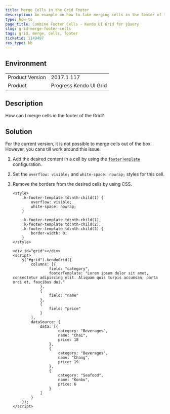 ```yaml
---
title: Merge Cells in the Grid Footer
description: An example on how to fake merging cells in the footer of the Kendo UI Grid.
type: how-to
page_title: Combine Footer Cells - Kendo UI Grid for jQuery
slug: grid-merge-footer-cells
tags: grid, merge, cells, footer
ticketid: 1149497
res_type: kb
---
```


## Environment

<table>
	<tr>
		<td>Product Version</td>
		<td>2017.1 117</td>
	</tr>
	<tr>
		<td>Product</td>
		<td>Progress Kendo UI Grid</td>
	</tr>
</table>


## Description

How can I merge cells in the footer of the Grid?

## Solution

For the current version, it is not possible to merge cells out of the box. However, you cans till work around this issue.

1. Add the desired content in a cell by using the [`footerTemplate`](https://docs.telerik.com/kendo-ui/api/javascript/ui/grid/configuration/columns.footertemplate) configuration.
1. Set the `overflow: visible;` and `white-space: nowrap;` styles for this cell.
1. Remove the borders from the desired cells by using CSS.

    ```dojo
    <style>
        .k-footer-template td:nth-child(1) {
            overflow: visible;
            white-space: nowrap;
        }

        .k-footer-template td:nth-child(1),
        .k-footer-template td:nth-child(2),
        .k-footer-template td:nth-child(3) {
            border-width: 0;
        }
    </style>

    <div id="grid"></div>
    <script>
        $("#grid").kendoGrid({
            columns: [{
                    field: "category",
                    footerTemplate: "Lorem ipsum dolor sit amet, consectetur adipiscing elit. Aliquam quis turpis accumsan, porta orci et, faucibus dui."
                },
                {
                    field: "name"
                },
                {
                    field: "price"
                }
            ],
            dataSource: {
                data: [{
                        category: "Beverages",
                        name: "Chai",
                        price: 18
                    },
                    {
                        category: "Beverages",
                        name: "Chang",
                        price: 19
                    },
                    {
                        category: "Seafood",
                        name: "Konbu",
                        price: 6
                    }
                ]
            }
        });
    </script>
    ```

